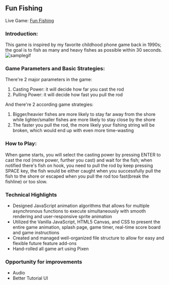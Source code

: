 ## Fun Fishing

Live Game: [Fun Fishing](https://lilyzqy.github.io/FunFishing/)

### Introduction:
This game is inspired by my favorite childhood phone game back in 1990s; the goal is to fish as many and heavy fishes as possible within 30 seconds.
![samplegif](https://github.com/lilyzqy/FunFishing/blob/master/images/fishing%20example.gif)

### Game Parameters and Basic Strategies:
There're 2 major parameters in the game:
1. Casting Power: it will decide how far you cast the rod
2. Pulling Power: it will decide how fast you pull the rod

And there're 2 according game strategies:
1. Bigger/heavier fishes are more likely to stay far away from the shore while lighter/smaller fishes are more likely to stay close by the shore
2. The faster you pull the rod, the more likely your fishing string will be broken, which would end up with even more time-wasting

### How to Play:
When game starts, you will select the casting power by pressing ENTER to cast the rod (more power, further you cast) and wait for the fish; when notified there's fish on hook, you need to pull the rod by keep pressing SPACE key, the fish would be either caught when you successfully pull the fish to the shore or escaped when you pull the rod too fast(break the fishline) or too slow.

### Technical Highlights
*	Designed JavaScript animation algorithms that allows for multiple asynchronous functions to execute simultaneously with smooth rendering and user-responsive sprite animation
* Utilized the Vanilla JavaScript, HTML5 Canvas, and CSS to present the entire game animation, splash page, game timer, real-time score board and game instructions
* Created and managed well-organized file structure to allow for easy and flexible future feature add-ons
*	Hand-rolled all game art using Pixen


### Opportunity for improvements
* Audio
* Better Tutorial UI
